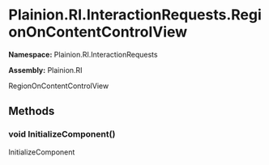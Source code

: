 
# Plainion.RI.InteractionRequests.RegionOnContentControlView

**Namespace:** Plainion.RI.InteractionRequests

**Assembly:** Plainion.RI

RegionOnContentControlView


## Methods

### void InitializeComponent()

InitializeComponent
